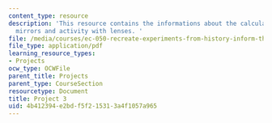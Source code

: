 ```yaml
---
content_type: resource
description: 'This resource contains the informations about the calculator, eyeglasses,
  mirrors and activity with lenses. '
file: /media/courses/ec-050-recreate-experiments-from-history-inform-the-future-from-the-past-galileo-january-iap-2010/4b412394e2bdf5f215313a4f1057a965_MITEC_050IAP10_pro03.pdf
file_type: application/pdf
learning_resource_types:
- Projects
ocw_type: OCWFile
parent_title: Projects
parent_type: CourseSection
resourcetype: Document
title: Project 3
uid: 4b412394-e2bd-f5f2-1531-3a4f1057a965
---
```

